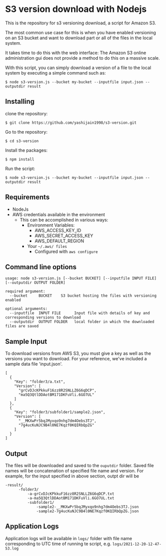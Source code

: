 # S3 version download with Nodejs

This is the repository for s3 versioning download, a script for Amazon S3.

The most common use case for this is when you have enabled versioning on an S3 bucket and want to download part or all of the files in the local system.

It takes time to do this with the web interface: The Amazon S3 online administration gui does not provide a method to do this on a massive scale.

With this script, you can simply download a version of a file to the local system by executing a simple command such as:

```
$ node s3-version.js --bucket my-bucket --inputfile input.json --outputdir result
```

## Installing

clone the repository:

```
$ git clone https://github.com/yashijain1998/s3-version.git
```

Go to the repository: 

```
$ cd s3-version
```

Install the packages:

```
$ npm install
```

Run the script:

```
$ node s3-version.js --bucket my-bucket --inputfile input.json --outputdir result
```

## Requirements

  * NodeJs
  * AWS credentials available in the environment
	* This can be accomplished in various ways:
		* Environment Variables:
			* AWS_ACCESS_KEY_ID
			* AWS_SECRET_ACCESS_KEY
			* AWS_DEFAULT_REGION
		* Your `~/.aws/ files`
			* Configured with `aws configure`

## Command line options

```
usage: node s3-version.js [--bucket BUCKET] [--inputfile INPUT FILE] [--outputdir OUTPUT FOLDER]

required argument:
  --bucket     BUCKET    S3 bucket hosting the files with versioning enabled

optional arguments:
  --inputfile  INPUT FILE      Input file with details of key and corresponding versions to download
  --outputdir  OUTPUT FOLDER   local folder in which the downloaded files are saved
```
## Sample Input

To download versions from AWS S3, you must give a key as well as the versions you want to download.
For your reference, we've included a sample data file 'input.json'.

```
[
  {
    "Key": "folder3/a.txt",
    "Version": [
      "grCvDJcKPkkuF16zz8R2SNLLZ6G6qDCP",
      "ma5Q3QtlDDAotBM171DKFuVli.6GO7UL"
    ]
  },
  {
    "Key": "folder3/subfolder1/sample2.json",
    "Version": [
      "__MKXwPr5bqJMyxqo9nhg7dm4Oebs3TJ",
      "7g4ucKuNJC9B4l0NE7Kqzf0KQIRbQpZG"
    ]
  }
]
```

## Output
The files will be downloaded and saved to the `ouputdir` folder. Saved file names will be concatenation of specified file name and version. For example, for the input specified in above section, outpt dir will be
```
-result/
      -folder3/
          -a-grCvDJcKPkkuF16zz8R2SNLLZ6G6qDCP.txt
          -a-ma5Q3QtlDDAotBM171DKFuVli.6GO7UL.txt
          -subfolder1/
              -sample2-__MKXwPr5bqJMyxqo9nhg7dm4Oebs3TJ.json
              -sample2-7g4ucKuNJC9B4l0NE7Kqzf0KQIRbQpZG.json

```

## Application Logs
Application logs will be available in `logs/` folder with file name corresponding to UTC time of running te script, e.g. `logs/2021-12-20-12-47-53.log`


